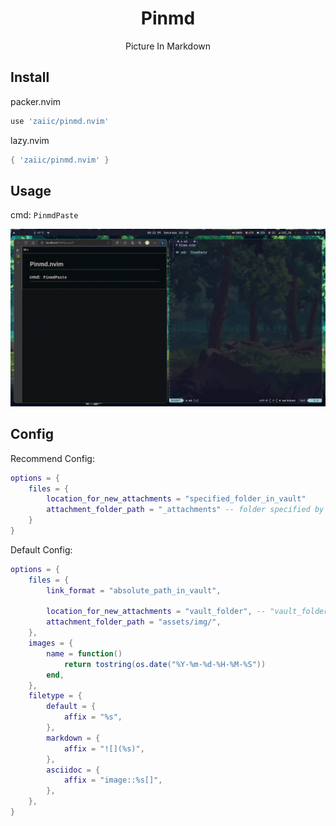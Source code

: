 <div align="center">
    <h1>Pinmd</h1>
    <p>Picture In Markdown</p>
</div>

## Install

packer.nvim

```lua
use 'zaiic/pinmd.nvim'
```

lazy.nvim

```lua
{ 'zaiic/pinmd.nvim' }
```

## Usage
cmd: `PinmdPaste`

![usage](assets/pinmd.nvim_usage.gif)

## Config

Recommend Config:

```lua
options = {
    files = {
        location_for_new_attachments = "specified_folder_in_vault"
        attachment_folder_path = "_attachments" -- folder specified by yourself
    }
}
```

Default Config:

```lua
options = {
    files = {
        link_format = "absolute_path_in_vault",

        location_for_new_attachments = "vault_folder", -- "vault_folder", "specified_folder_in_vault"
        attachment_folder_path = "assets/img/",
    },
    images = {
        name = function()
            return tostring(os.date("%Y-%m-%d-%H-%M-%S"))
        end,
    },
    filetype = {
        default = {
            affix = "%s",
        },
        markdown = {
            affix = "![](%s)",
        },
        asciidoc = {
            affix = "image::%s[]",
        },
    },
}
```
